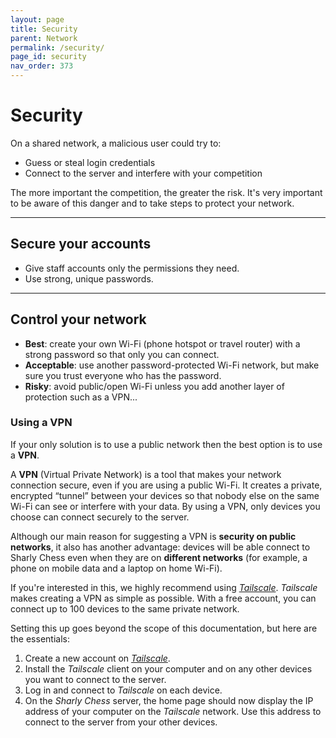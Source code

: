 ```yaml
---
layout: page
title: Security
parent: Network
permalink: /security/
page_id: security
nav_order: 373
---
```


# Security

On a shared network, a malicious user could try to:

* Guess or steal login credentials
* Connect to the server and interfere with your competition

The more important the competition, the greater the risk.  It's very important to be aware of this danger and to take steps to protect your network.

---

## Secure your accounts

* Give staff accounts only the permissions they need.
* Use strong, unique passwords.

---

## Control your network

* **Best**: create your own Wi-Fi (phone hotspot or travel router) with a strong password so that only you can connect.
* **Acceptable**: use another password-protected Wi-Fi network, but make sure you trust everyone who has the password.
* **Risky**: avoid public/open Wi-Fi unless you add another layer of protection such as a VPN...

### Using a VPN

If your only solution is to use a public network then the best option is to use a **VPN**.

A **VPN** (Virtual Private Network) is a tool that makes your network connection secure, even if you are using a public Wi-Fi.
It creates a private, encrypted “tunnel” between your devices so that nobody else on the same Wi-Fi can see or interfere with your data.
By using a VPN, only devices you choose can connect securely to the server.

Although our main reason for suggesting a VPN is **security on public networks**, it also has another advantage: devices will be able connect to Sharly Chess even when they are on **different networks** (for example, a phone on mobile data and a laptop on home Wi-Fi).

If you're interested in this, we highly recommend using _[Tailscale](https://tailscale.com/)_.
_Tailscale_ makes creating a VPN as simple as possible. With a free account, you can connect up to 100 devices to the same private network.

Setting this up goes beyond the scope of this documentation, but here are the essentials:

1. Create a new account on _[Tailscale](https://login.tailscale.com/admin/welcome)_.
2. Install the _Tailscale_ client on your computer and on any other devices you want to connect to the server.
3. Log in and connect to _Tailscale_ on each device.
4. On the _Sharly Chess_ server, the home page should now display the IP address of your computer on the _Tailscale_ network. Use this address to connect to the server from your other devices.
